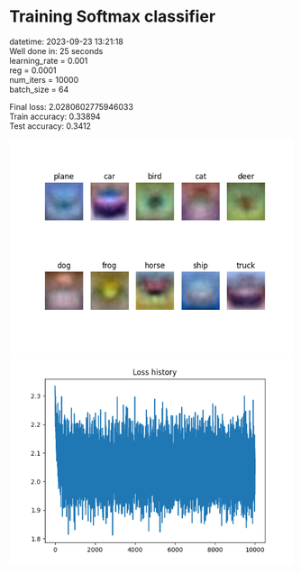 # Training Softmax classifier  
datetime: 2023-09-23 13:21:18  
Well done in: 25 seconds  
learning_rate = 0.001  
reg = 0.0001  
num_iters = 10000  
batch_size = 64  

Final loss: 2.0280602775946033   
Train accuracy: 0.33894   
Test accuracy: 0.3412  

<img src="weights.png">  
<br>
<img src="loss.png">
